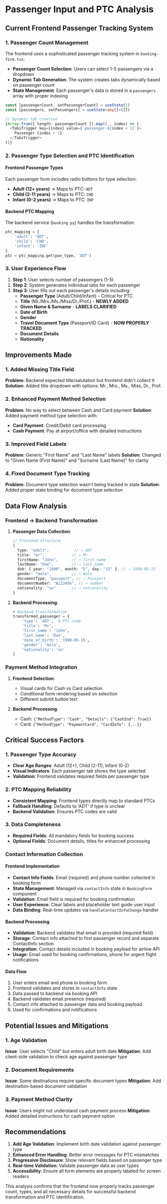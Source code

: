 # Passenger Input and PTC Analysis

## Current Frontend Passenger Tracking System

### 1. Passenger Count Management
The frontend uses a sophisticated passenger tracking system in `booking-form.tsx`:

- **Passenger Count Selection**: Users can select 1-5 passengers via a dropdown
- **Dynamic Tab Generation**: The system creates tabs dynamically based on passenger count
- **State Management**: Each passenger's data is stored in a `passengers` array with proper indexing

```typescript
const [passengerCount, setPassengerCount] = useState(1)
const [passengers, setPassengers] = useState<any[]>([])

// Dynamic tab creation
{Array.from({ length: passengerCount }).map((_, index) => (
  <TabsTrigger key={index} value={`passenger-${index + 1}`}>
    Passenger {index + 1}
  </TabsTrigger>
))}
```

### 2. Passenger Type Selection and PTC Identification

#### Frontend Passenger Types
Each passenger form includes radio buttons for type selection:
- **Adult (12+ years)** → Maps to PTC: `ADT`
- **Child (2-11 years)** → Maps to PTC: `CHD`
- **Infant (0-2 years)** → Maps to PTC: `INF`

#### Backend PTC Mapping
The backend service (`booking.py`) handles the transformation:

```python
ptc_mapping = {
    'adult': 'ADT',
    'child': 'CHD', 
    'infant': 'INF'
}
ptc = ptc_mapping.get(pax_type, 'ADT')
```

### 3. User Experience Flow

1. **Step 1**: User selects number of passengers (1-5)
2. **Step 2**: System generates individual tabs for each passenger
3. **Step 3**: User fills out each passenger's details including:
   - **Passenger Type** (Adult/Child/Infant) - Critical for PTC
   - **Title** (Mr./Mrs./Ms./Miss/Dr./Prof.) - **NEWLY ADDED**
   - **Given Name & Surname** - **LABELS CLARIFIED**
   - **Date of Birth**
   - **Gender**
   - **Travel Document Type** (Passport/ID Card) - **NOW PROPERLY TRACKED**
   - **Document Details**
   - **Nationality**

## Improvements Made

### 1. Added Missing Title Field
**Problem**: Backend expected title/salutation but frontend didn't collect it
**Solution**: Added title dropdown with options: Mr., Mrs., Ms., Miss, Dr., Prof.

### 2. Enhanced Payment Method Selection
**Problem**: No way to select between Cash and Card payment
**Solution**: Added payment method type selection with:
- **Card Payment**: Credit/Debit card processing
- **Cash Payment**: Pay at airport/office with detailed instructions

### 3. Improved Field Labels
**Problem**: Generic "First Name" and "Last Name" labels
**Solution**: Changed to "Given Name (First Name)" and "Surname (Last Name)" for clarity

### 4. Fixed Document Type Tracking
**Problem**: Document type selection wasn't being tracked in state
**Solution**: Added proper state binding for document type selection

## Data Flow Analysis

### Frontend → Backend Transformation

1. **Passenger Data Collection**:
   ```typescript
   // Frontend structure
   {
     type: "adult",           // → ADT
     title: "mr",            // → Mr
     firstName: "John",      // → first_name
     lastName: "Doe",        // → last_name
     dob: { year: "1990", month: "5", day: "15" }, // → 1990-05-15
     gender: "male",         // → male
     documentType: "passport", // → Passport
     documentNumber: "A123456", // → number
     nationality: "us"       // → nationality
   }
   ```

2. **Backend Processing**:
   ```python
   # Backend transformation
   transformed_passenger = {
       'type': 'ADT',  # PTC code
       'title': 'Mr',
       'first_name': 'John',
       'last_name': 'Doe',
       'date_of_birth': '1990-05-15',
       'gender': 'male',
       'nationality': 'us'
   }
   ```

### Payment Method Integration

1. **Frontend Selection**:
   - Visual cards for Cash vs Card selection
   - Conditional form rendering based on selection
   - Different submit button text

2. **Backend Processing**:
   - Cash: `{"MethodType": "Cash", "Details": {"CashInd": True}}`
   - Card: `{"MethodType": "PaymentCard", "CardInfo": {...}}`

## Critical Success Factors

### 1. Passenger Type Accuracy
- **Clear Age Ranges**: Adult (12+), Child (2-11), Infant (0-2)
- **Visual Indicators**: Each passenger tab shows the type selected
- **Validation**: Frontend validates required fields per passenger type

### 2. PTC Mapping Reliability
- **Consistent Mapping**: Frontend types directly map to standard PTCs
- **Fallback Handling**: Defaults to 'ADT' if type is unclear
- **Backend Validation**: Ensures PTC codes are valid

### 3. Data Completeness
- **Required Fields**: All mandatory fields for booking success
- **Optional Fields**: Document details, titles for enhanced processing
### Contact Information Collection

#### Frontend Implementation
- **Contact Info Fields**: Email (required) and phone number collected in booking form
- **State Management**: Managed via `contactInfo` state in `BookingForm` component
- **Validation**: Email field is required for booking confirmation
- **User Experience**: Clear labels and placeholder text guide user input
- **Data Binding**: Real-time updates via `handleContactInfoChange` handler

#### Backend Processing
- **Validation**: Backend validates that email is provided (required field)
- **Storage**: Contact info attached to first passenger record and separate ContactInfo section
- **Integration**: Contact details included in booking payload for airline API
- **Usage**: Email used for booking confirmations, phone for urgent flight notifications

#### Data Flow
1. User enters email and phone in booking form
2. Frontend validates and stores in `contactInfo` state
3. Data passed to backend via booking API
4. Backend validates email presence (required)
5. Contact info attached to passenger data and booking payload
6. Used for confirmations and notifications

## Potential Issues and Mitigations

### 1. Age Validation
**Issue**: User selects "Child" but enters adult birth date
**Mitigation**: Add client-side validation to check age against passenger type

### 2. Document Requirements
**Issue**: Some destinations require specific document types
**Mitigation**: Add destination-based document validation

### 3. Payment Method Clarity
**Issue**: Users might not understand cash payment process
**Mitigation**: Added detailed instructions for cash payment option

## Recommendations

1. **Add Age Validation**: Implement birth date validation against passenger type
2. **Enhanced Error Handling**: Better error messages for PTC mismatches
3. **Progressive Disclosure**: Show relevant fields based on passenger type
4. **Real-time Validation**: Validate passenger data as user types
5. **Accessibility**: Ensure all form elements are properly labeled for screen readers

This analysis confirms that the frontend now properly tracks passenger count, types, and all necessary details for successful backend transformation and PTC identification.